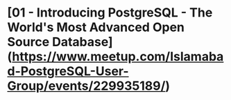 # [01 - Introducing PostgreSQL - The World's Most Advanced Open Source Database] (https://www.meetup.com/Islamabad-PostgreSQL-User-Group/events/229935189/)
